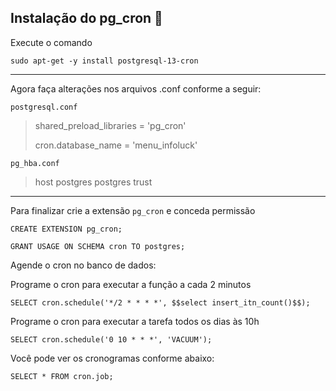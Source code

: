 ## Instalação do pg_cron 🔨

Execute o comando

```
sudo apt-get -y install postgresql-13-cron
```
*** 

Agora faça alterações nos arquivos .conf conforme a seguir:

`postgresql.conf`

> shared_preload_libraries = 'pg_cron' 
> 
> cron.database_name = 'menu_infoluck'

`pg_hba.conf`

> host  postgres  postgres   trust

***

Para finalizar crie a extensão `pg_cron` e conceda permissão 

```
CREATE EXTENSION pg_cron;
```
```
GRANT USAGE ON SCHEMA cron TO postgres;
```

Agende o cron no banco de dados:

Programe o cron para executar a função a cada 2 minutos 

```
SELECT cron.schedule('*/2 * * * *', $$select insert_itn_count()$$);
```

Programe o cron para executar a tarefa todos os dias às 10h

```
SELECT cron.schedule('0 10 * * *', 'VACUUM');
```

Você pode ver os cronogramas conforme abaixo:

```
SELECT * FROM cron.job;
```

